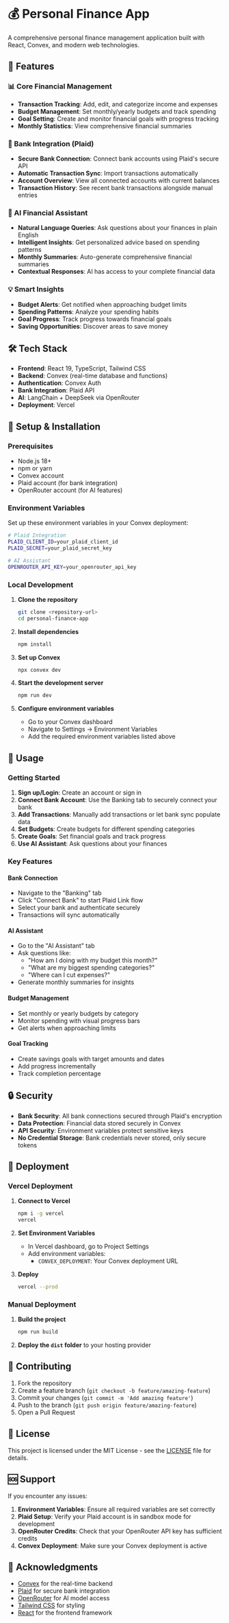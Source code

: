 # 💰 Personal Finance App

A comprehensive personal finance management application built with React, Convex, and modern web technologies.

## 🚀 Features

### 📊 Core Financial Management
- **Transaction Tracking**: Add, edit, and categorize income and expenses
- **Budget Management**: Set monthly/yearly budgets and track spending
- **Goal Setting**: Create and monitor financial goals with progress tracking
- **Monthly Statistics**: View comprehensive financial summaries

### 🏦 Bank Integration (Plaid)
- **Secure Bank Connection**: Connect bank accounts using Plaid's secure API
- **Automatic Transaction Sync**: Import transactions automatically
- **Account Overview**: View all connected accounts with current balances
- **Transaction History**: See recent bank transactions alongside manual entries

### 🤖 AI Financial Assistant
- **Natural Language Queries**: Ask questions about your finances in plain English
- **Intelligent Insights**: Get personalized advice based on spending patterns
- **Monthly Summaries**: Auto-generate comprehensive financial summaries
- **Contextual Responses**: AI has access to your complete financial data

### 💡 Smart Insights
- **Budget Alerts**: Get notified when approaching budget limits
- **Spending Patterns**: Analyze your spending habits
- **Goal Progress**: Track progress towards financial goals
- **Saving Opportunities**: Discover areas to save money

## 🛠️ Tech Stack

- **Frontend**: React 19, TypeScript, Tailwind CSS
- **Backend**: Convex (real-time database and functions)
- **Authentication**: Convex Auth
- **Bank Integration**: Plaid API
- **AI**: LangChain + DeepSeek via OpenRouter
- **Deployment**: Vercel

## 🔧 Setup & Installation

### Prerequisites
- Node.js 18+ 
- npm or yarn
- Convex account
- Plaid account (for bank integration)
- OpenRouter account (for AI features)

### Environment Variables

Set up these environment variables in your Convex deployment:

```bash
# Plaid Integration
PLAID_CLIENT_ID=your_plaid_client_id
PLAID_SECRET=your_plaid_secret_key

# AI Assistant
OPENROUTER_API_KEY=your_openrouter_api_key
```

### Local Development

1. **Clone the repository**
   ```bash
   git clone <repository-url>
   cd personal-finance-app
   ```

2. **Install dependencies**
   ```bash
   npm install
   ```

3. **Set up Convex**
   ```bash
   npx convex dev
   ```

4. **Start the development server**
   ```bash
   npm run dev
   ```

5. **Configure environment variables**
   - Go to your Convex dashboard
   - Navigate to Settings → Environment Variables
   - Add the required environment variables listed above

## 📱 Usage

### Getting Started
1. **Sign up/Login**: Create an account or sign in
2. **Connect Bank Account**: Use the Banking tab to securely connect your bank
3. **Add Transactions**: Manually add transactions or let bank sync populate data
4. **Set Budgets**: Create budgets for different spending categories
5. **Create Goals**: Set financial goals and track progress
6. **Use AI Assistant**: Ask questions about your finances

### Key Features

#### Bank Connection
- Navigate to the "Banking" tab
- Click "Connect Bank" to start Plaid Link flow
- Select your bank and authenticate securely
- Transactions will sync automatically

#### AI Assistant
- Go to the "AI Assistant" tab
- Ask questions like:
  - "How am I doing with my budget this month?"
  - "What are my biggest spending categories?"
  - "Where can I cut expenses?"
- Generate monthly summaries for insights

#### Budget Management
- Set monthly or yearly budgets by category
- Monitor spending with visual progress bars
- Get alerts when approaching limits

#### Goal Tracking
- Create savings goals with target amounts and dates
- Add progress incrementally
- Track completion percentage

## 🔒 Security

- **Bank Security**: All bank connections secured through Plaid's encryption
- **Data Protection**: Financial data stored securely in Convex
- **API Security**: Environment variables protect sensitive keys
- **No Credential Storage**: Bank credentials never stored, only secure tokens

## 🚀 Deployment

### Vercel Deployment

1. **Connect to Vercel**
   ```bash
   npm i -g vercel
   vercel
   ```

2. **Set Environment Variables**
   - In Vercel dashboard, go to Project Settings
   - Add environment variables:
     - `CONVEX_DEPLOYMENT`: Your Convex deployment URL

3. **Deploy**
   ```bash
   vercel --prod
   ```

### Manual Deployment

1. **Build the project**
   ```bash
   npm run build
   ```

2. **Deploy the `dist` folder** to your hosting provider

## 🤝 Contributing

1. Fork the repository
2. Create a feature branch (`git checkout -b feature/amazing-feature`)
3. Commit your changes (`git commit -m 'Add amazing feature'`)
4. Push to the branch (`git push origin feature/amazing-feature`)
5. Open a Pull Request

## 📄 License

This project is licensed under the MIT License - see the [LICENSE](LICENSE) file for details.

## 🆘 Support

If you encounter any issues:

1. **Environment Variables**: Ensure all required variables are set correctly
2. **Plaid Setup**: Verify your Plaid account is in sandbox mode for development
3. **OpenRouter Credits**: Check that your OpenRouter API key has sufficient credits
4. **Convex Deployment**: Make sure your Convex deployment is active

## 🙏 Acknowledgments

- [Convex](https://convex.dev) for the real-time backend
- [Plaid](https://plaid.com) for secure bank integration
- [OpenRouter](https://openrouter.ai) for AI model access
- [Tailwind CSS](https://tailwindcss.com) for styling
- [React](https://react.dev) for the frontend framework
